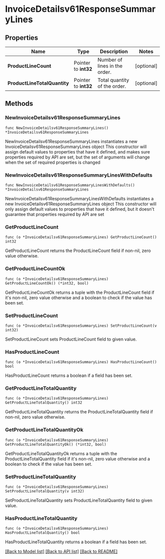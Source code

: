 # InvoiceDetailsv61ResponseSummaryLines

## Properties

Name | Type | Description | Notes
------------ | ------------- | ------------- | -------------
**ProductLineCount** | Pointer to **int32** | Number of lines in the order. | [optional] 
**ProductLineTotalQuantity** | Pointer to **int32** | Total quantity of the order. | [optional] 

## Methods

### NewInvoiceDetailsv61ResponseSummaryLines

`func NewInvoiceDetailsv61ResponseSummaryLines() *InvoiceDetailsv61ResponseSummaryLines`

NewInvoiceDetailsv61ResponseSummaryLines instantiates a new InvoiceDetailsv61ResponseSummaryLines object
This constructor will assign default values to properties that have it defined,
and makes sure properties required by API are set, but the set of arguments
will change when the set of required properties is changed

### NewInvoiceDetailsv61ResponseSummaryLinesWithDefaults

`func NewInvoiceDetailsv61ResponseSummaryLinesWithDefaults() *InvoiceDetailsv61ResponseSummaryLines`

NewInvoiceDetailsv61ResponseSummaryLinesWithDefaults instantiates a new InvoiceDetailsv61ResponseSummaryLines object
This constructor will only assign default values to properties that have it defined,
but it doesn't guarantee that properties required by API are set

### GetProductLineCount

`func (o *InvoiceDetailsv61ResponseSummaryLines) GetProductLineCount() int32`

GetProductLineCount returns the ProductLineCount field if non-nil, zero value otherwise.

### GetProductLineCountOk

`func (o *InvoiceDetailsv61ResponseSummaryLines) GetProductLineCountOk() (*int32, bool)`

GetProductLineCountOk returns a tuple with the ProductLineCount field if it's non-nil, zero value otherwise
and a boolean to check if the value has been set.

### SetProductLineCount

`func (o *InvoiceDetailsv61ResponseSummaryLines) SetProductLineCount(v int32)`

SetProductLineCount sets ProductLineCount field to given value.

### HasProductLineCount

`func (o *InvoiceDetailsv61ResponseSummaryLines) HasProductLineCount() bool`

HasProductLineCount returns a boolean if a field has been set.

### GetProductLineTotalQuantity

`func (o *InvoiceDetailsv61ResponseSummaryLines) GetProductLineTotalQuantity() int32`

GetProductLineTotalQuantity returns the ProductLineTotalQuantity field if non-nil, zero value otherwise.

### GetProductLineTotalQuantityOk

`func (o *InvoiceDetailsv61ResponseSummaryLines) GetProductLineTotalQuantityOk() (*int32, bool)`

GetProductLineTotalQuantityOk returns a tuple with the ProductLineTotalQuantity field if it's non-nil, zero value otherwise
and a boolean to check if the value has been set.

### SetProductLineTotalQuantity

`func (o *InvoiceDetailsv61ResponseSummaryLines) SetProductLineTotalQuantity(v int32)`

SetProductLineTotalQuantity sets ProductLineTotalQuantity field to given value.

### HasProductLineTotalQuantity

`func (o *InvoiceDetailsv61ResponseSummaryLines) HasProductLineTotalQuantity() bool`

HasProductLineTotalQuantity returns a boolean if a field has been set.


[[Back to Model list]](../README.md#documentation-for-models) [[Back to API list]](../README.md#documentation-for-api-endpoints) [[Back to README]](../README.md)


